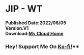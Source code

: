 # JIP - WT
**Published Date:2022/08/05   
Version:V1   
Download:[My Cloud Home]()**   
### Hey! Support Me On [Ko-fi!](https://Ko-fi.com/Jason0513)**
